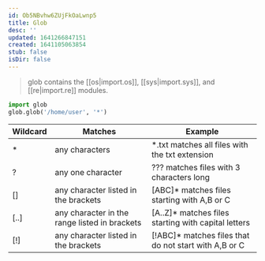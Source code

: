 ```yaml
---
id: Ob5NBvhw6ZUjFkOaLwnp5
title: Glob
desc: ''
updated: 1641266847151
created: 1641105063854
stub: false
isDir: false
---
```


> glob contains the [[os|import.os]], [[sys|import.sys]], and [[re|import.re]] modules.

```python
import glob
glob.glob('/home/user', '*')
```

| Wildcard | Matches                                       | Example                                                |
| -------- | --------------------------------------------- | ------------------------------------------------------ |
| \*       | any characters                                | \*.txt matches all files with the txt extension        |
| ?        | any one character                             | ??? matches files with 3 characters long               |
| \[]      | any character listed in the brackets          | [ABC]\* matches files starting with A,B or C           |
| [..]     | any character in the range listed in brackets | [A..Z]\* matches files starting with capital letters   |
| [!]      | any character listed in the brackets          | [!ABC]\* matches files that do not start with A,B or C |
